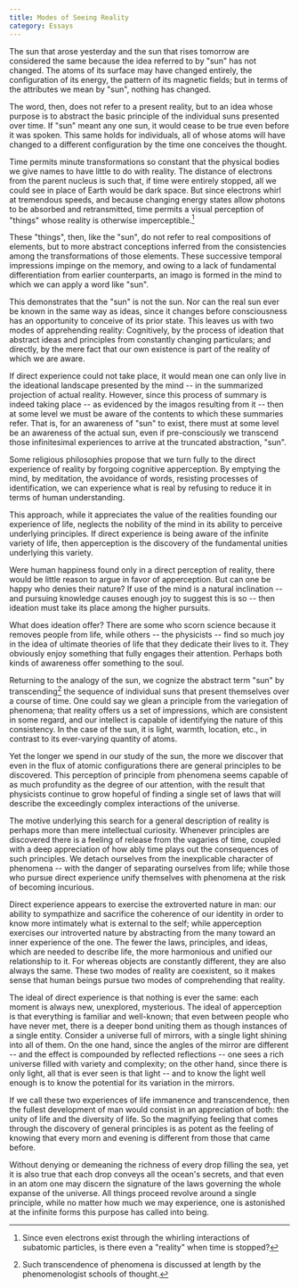 ```yaml
---
title: Modes of Seeing Reality
category: Essays
---
```


The sun that arose yesterday and the sun that rises tomorrow are
considered the same because the idea referred to by "sun" has not
changed.  The atoms of its surface may have changed entirely, the
configuration of its energy, the pattern of its magnetic fields; but in
terms of the attributes we mean by "sun", nothing has changed.

The word, then, does not refer to a present reality, but to an idea
whose purpose is to abstract the basic principle of the individual suns
presented over time.  If "sun" meant any one sun, it would cease to be
true even before it was spoken.  This same holds for individuals, all of
whose atoms will have changed to a different configuration by the time
one conceives the thought.

Time permits minute transformations so constant that the physical bodies
we give names to have little to do with reality.  The distance of
electrons from the parent nucleus is such that, if time were entirely
stopped, all we could see in place of Earth would be dark space.  But
since electrons whirl at tremendous speeds, and because changing energy
states allow photons to be absorbed and retransmitted, time permits a
visual perception of "things" whose reality is otherwise
imperceptible.[^1]

These "things", then, like the "sun", do not refer to real compositions
of elements, but to more abstract conceptions inferred from the
consistencies among the transformations of those elements.  These
successive temporal impressions impinge on the memory, and owing to a
lack of fundamental differentiation from earlier counterparts, an imago
is formed in the mind to which we can apply a word like "sun".

This demonstrates that the "sun" is not the sun.  Nor can the real sun
ever be known in the same way as ideas, since it changes before
consciousness has an opportunity to conceive of its prior state.  This
leaves us with two modes of apprehending reality: Cognitively, by the
process of ideation that abstract ideas and principles from constantly
changing particulars; and directly, by the mere fact that our own
existence is part of the reality of which we are aware.

If direct experience could not take place, it would mean one can only
live in the ideational landscape presented by the mind -- in the
summarized projection of actual reality.  However, since this process of
summary is indeed taking place -- as evidenced by the imagos resulting
from it -- then at some level we must be aware of the contents to which
these summaries refer.  That is, for an awareness of "sun" to exist,
there must at some level be an awareness of the actual sun, even if
pre-consciously we transcend those infinitesimal experiences to arrive
at the truncated abstraction, "sun".

Some religious philosophies propose that we turn fully to the direct
experience of reality by forgoing cognitive apperception.  By emptying
the mind, by meditation, the avoidance of words, resisting processes of
identification, we can experience what is real by refusing to reduce it
in terms of human understanding.

This approach, while it appreciates the value of the realities founding
our experience of life, neglects the nobility of the mind in its ability
to perceive underlying principles.  If direct experience is being aware
of the infinite variety of life, then apperception is the discovery of
the fundamental unities underlying this variety.

Were human happiness found only in a direct perception of reality, there
would be little reason to argue in favor of apperception.  But can one
be happy who denies their nature?  If use of the mind is a natural
inclination -- and pursuing knowledge causes enough joy to suggest this
is so -- then ideation must take its place among the higher pursuits.

What does ideation offer?  There are some who scorn science because it
removes people from life, while others -- the physicists -- find so much
joy in the idea of ultimate theories of life that they dedicate their
lives to it.  They obviously enjoy something that fully engages their
attention.  Perhaps both kinds of awareness offer something to the soul.

Returning to the analogy of the sun, we cognize the abstract term "sun"
by transcending[^2] the sequence of individual suns that present
themselves over a course of time.  One could say we glean a principle
from the variegation of phenomena; that reality offers us a set of
impressions, which are consistent in some regard, and our intellect is
capable of identifying the nature of this consistency.  In the case of
the sun, it is light, warmth, location, etc., in contrast to its
ever-varying quantity of atoms.

Yet the longer we spend in our study of the sun, the more we discover
that even in the flux of atomic configurations there are general
principles to be discovered.  This perception of principle from
phenomena seems capable of as much profundity as the degree of our
attention, with the result that physicists continue to grow hopeful of
finding a single set of laws that will describe the exceedingly complex
interactions of the universe.

The motive underlying this search for a general description of reality
is perhaps more than mere intellectual curiosity.  Whenever principles
are discovered there is a feeling of release from the vagaries of time,
coupled with a deep appreciation of how ably time plays out the
consequences of such principles.  We detach ourselves from the
inexplicable character of phenomena -- with the danger of separating
ourselves from life; while those who pursue direct experience unify
themselves with phenomena at the risk of becoming incurious.

Direct experience appears to exercise the extroverted nature in man: our
ability to sympathize and sacrifice the coherence of our identity in
order to know more intimately what is external to the self; while
apperception exercises our introverted nature by abstracting from the
many toward an inner experience of the one.  The fewer the laws,
principles, and ideas, which are needed to describe life, the more
harmonious and unified our relationship to it.  For whereas objects are
constantly different, they are also always the same.  These two modes of
reality are coexistent, so it makes sense that human beings pursue two
modes of comprehending that reality.

The ideal of direct experience is that nothing is ever the same: each
moment is always new, unexplored, mysterious.  The ideal of apperception
is that everything is familiar and well-known; that even between people
who have never met, there is a deeper bond uniting them as though
instances of a single entity.  Consider a universe full of mirrors, with
a single light shining into all of them.  On the one hand, since the
angles of the mirror are different -- and the effect is compounded by
reflected reflections -- one sees a rich universe filled with variety
and complexity; on the other hand, since there is only light, all that
is ever seen is that light -- and to know the light well enough is to
know the potential for its variation in the mirrors.

If we call these two experiences of life immanence and transcendence,
then the fullest development of man would consist in an appreciation of
both: the unity of life and the diversity of life.  So the magnifying
feeling that comes through the discovery of general principles is as
potent as the feeling of knowing that every morn and evening is
different from those that came before.

Without denying or demeaning the richness of every drop filling the sea,
yet it is also true that each drop conveys all the ocean's secrets, and
that even in an atom one may discern the signature of the laws governing
the whole expanse of the universe.  All things proceed revolve around a
single principle, while no matter how much we may experience, one is
astonished at the infinite forms this purpose has called into being.

[^1]:  Since even electrons exist through the whirling interactions of
subatomic particles, is there even a "reality" when time is stopped?

[^2]:  Such transcendence of phenomena is discussed at length by the
phenomenologist schools of thought.


